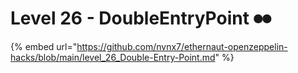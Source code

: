 # Level 26 - DoubleEntryPoint ⏺⏺

{% embed url="https://github.com/nvnx7/ethernaut-openzeppelin-hacks/blob/main/level_26_Double-Entry-Point.md" %}

